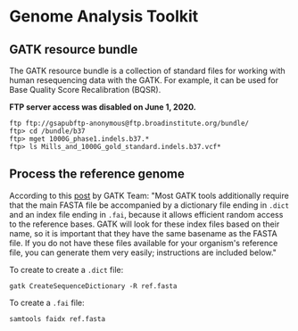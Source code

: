 # Genome Analysis Toolkit

## GATK resource bundle <a name="GATK-resource-bundle"></a>

The GATK resource bundle is a collection of standard files for working with human resequencing data with the GATK. For example, it can be used for Base Quality Score Recalibration (BQSR).

**FTP server access was disabled on June 1, 2020.**

```
ftp ftp://gsapubftp-anonymous@ftp.broadinstitute.org/bundle/
ftp> cd /bundle/b37
ftp> mget 1000G_phase1.indels.b37.*
ftp> ls Mills_and_1000G_gold_standard.indels.b37.vcf*
```

## Process the reference genome <a name="Process-the-reference-genome"></a>

According to this [post](https://gatk.broadinstitute.org/hc/en-us/articles/360035531652-FASTA-Reference-genome-format) by GATK Team: "Most GATK tools additionally require that the main FASTA file be accompanied by a dictionary file ending in `.dict` and an index file ending in `.fai`, because it allows efficient random access to the reference bases. GATK will look for these index files based on their name, so it is important that they have the same basename as the FASTA file. If you do not have these files available for your organism's reference file, you can generate them very easily; instructions are included below."

To create to create a `.dict` file:

```
gatk CreateSequenceDictionary -R ref.fasta
```

To create a `.fai` file:

```
samtools faidx ref.fasta
```
